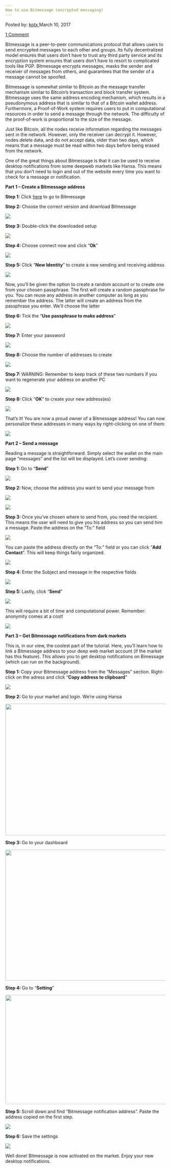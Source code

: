 ```yaml
---
How to use Bitmessage (encrypted messaging)
---
```

<article class="post-listing post-18531 post type-post status-publish format-standard has-post-thumbnail hentry category-deepdot-news tag-bitmessage tag-encrypted tag-messaging">
<div class="post-inner">
<span>Posted by: <a href="https://www.deepdotweb.com/author/kptx/" title="">kptx </a></span>
<span>March 10, 2017</span>

<span><a href="https://www.deepdotweb.com/2017/03/10/use-bitmessage-encrypted-messaging/#comments">1 Comment</a></span>
</p>
<div class="clear"></div>
<div class="entry">
<p>Bitmessage is a peer-to-peer communications protocol that allows users to send encrypted messages to each other and groups. Its fully decentralized model ensures that users don’t have to trust any third party service and its encryption system ensures that users don’t have to resort to complicated tools like PGP. Bitmessage encrypts messages, masks the sender and receiver of messages from others, and guarantees that the sender of a message cannot be spoofed.</p>
<p>Bitmessage is somewhat similar to Bitcoin as the message transfer mechanism similar to Bitcoin’s transaction and block transfer system. Bitmessage uses the same address encoding mechanism, which results in a pseudonymous address that is similar to that of a Bitcoin wallet address. Furthermore, a Proof-of-Work system requires users to put in computational resources in order to send a message through the network. The difficulty of the proof‐of‐work is proportional to the size of the message.</p>
<p>Just like Bitcoin, all the nodes receive information regarding the messages sent in the network. However, only the receiver can decrypt it. However, nodes delete data, and do not accept data, older than two days, which means that a message must be read within two days before being erased from the network.</p>
<p>One of the great things about Bitmessage is that it can be used to receive desktop notifications from some deepweb markets like Hansa. This means that you don’t need to login and out of the website every time you want to check for a message or notification.</p>
<p><strong>Part 1 &#8211; Create a Bitmessage address</strong></p>
<p><strong>Step 1:</strong> Click <a href="https://bitmessage.org/">here</a> to go to Bitmessage</p>
<p><strong>Step 2:</strong> Choose the correct version and download Bitmessage</p>
<p><img class="wp-image-18541 aligncenter" src="https://www.deepdotweb.com/wp-content/uploads/2017/03/word-image-11.png" srcset="https://www.deepdotweb.com/wp-content/uploads/2017/03/word-image-11.png 1156w, https://www.deepdotweb.com/wp-content/uploads/2017/03/word-image-11-300x130.png 300w, https://www.deepdotweb.com/wp-content/uploads/2017/03/word-image-11-1024x444.png 1024w" sizes="(max-width: 1156px) 100vw, 1156px" /></p>
<p><strong>Step 3: </strong>Double-click the downloaded setup</p>
<p><img class="wp-image-18542 aligncenter" src="https://www.deepdotweb.com/wp-content/uploads/2017/03/word-image-12.png" srcset="https://www.deepdotweb.com/wp-content/uploads/2017/03/word-image-12.png 992w, https://www.deepdotweb.com/wp-content/uploads/2017/03/word-image-12-300x139.png 300w, https://www.deepdotweb.com/wp-content/uploads/2017/03/word-image-12-272x125.png 272w" sizes="(max-width: 992px) 100vw, 992px" /></p>
<p><strong>Step 4: </strong>Choose connect now and click “<strong>Ok</strong>”</p>
<p><img class="wp-image-18543 aligncenter" src="https://www.deepdotweb.com/wp-content/uploads/2017/03/word-image-13.png" srcset="https://www.deepdotweb.com/wp-content/uploads/2017/03/word-image-13.png 327w, https://www.deepdotweb.com/wp-content/uploads/2017/03/word-image-13-300x176.png 300w" sizes="(max-width: 327px) 100vw, 327px" /></p>
<p><strong>Step 5: </strong>Click “<strong>New Identity</strong>” to create a new sending and receiving address</p>
<p><img class="wp-image-18544 aligncenter" src="https://www.deepdotweb.com/wp-content/uploads/2017/03/word-image-14.png" srcset="https://www.deepdotweb.com/wp-content/uploads/2017/03/word-image-14.png 925w, https://www.deepdotweb.com/wp-content/uploads/2017/03/word-image-14-300x149.png 300w" sizes="(max-width: 925px) 100vw, 925px" /></p>
<p>Now, you’ll be given the option to create a random account or to create one from your chosen passphrase. The first will create a random passphrase for you. You can reuse any address in another computer as long as you remember the address. The latter will create an address from the passphrase you enter. We’ll choose the latter</p>
<p><strong>Step 6: </strong>Tick the “<strong>Use passphrase to make address</strong>”</p>
<p><img class="wp-image-18545 aligncenter" src="https://www.deepdotweb.com/wp-content/uploads/2017/03/word-image-15.png" srcset="https://www.deepdotweb.com/wp-content/uploads/2017/03/word-image-15.png 516w, https://www.deepdotweb.com/wp-content/uploads/2017/03/word-image-15-278x300.png 278w" sizes="(max-width: 516px) 100vw, 516px" /></p>
<p><strong>Step 7:</strong> Enter your password</p>
<p><img class="wp-image-18546 aligncenter" src="https://www.deepdotweb.com/wp-content/uploads/2017/03/word-image-16.png" srcset="https://www.deepdotweb.com/wp-content/uploads/2017/03/word-image-16.png 404w, https://www.deepdotweb.com/wp-content/uploads/2017/03/word-image-16-300x140.png 300w" sizes="(max-width: 404px) 100vw, 404px" /></p>
<p><strong>Step 8: </strong>Choose the number of addresses to create</p>
<p><img class="wp-image-18547 aligncenter" src="https://www.deepdotweb.com/wp-content/uploads/2017/03/word-image-17.png" srcset="https://www.deepdotweb.com/wp-content/uploads/2017/03/word-image-17.png 404w, https://www.deepdotweb.com/wp-content/uploads/2017/03/word-image-17-300x140.png 300w" sizes="(max-width: 404px) 100vw, 404px" /></p>
<p><strong>Step 7: </strong>WARNING: Remember to keep track of these two numbers if you want to regenerate your address on another PC</p>
<p><img class="wp-image-18548 aligncenter" src="https://www.deepdotweb.com/wp-content/uploads/2017/03/word-image-18.png" srcset="https://www.deepdotweb.com/wp-content/uploads/2017/03/word-image-18.png 404w, https://www.deepdotweb.com/wp-content/uploads/2017/03/word-image-18-300x140.png 300w" sizes="(max-width: 404px) 100vw, 404px" /></p>
<p><strong>Step 8: </strong>Click “<strong>OK</strong>” to create your new address(es)</p>
<p><img class="wp-image-18549 aligncenter" src="https://www.deepdotweb.com/wp-content/uploads/2017/03/word-image-19.png" srcset="https://www.deepdotweb.com/wp-content/uploads/2017/03/word-image-19.png 506w, https://www.deepdotweb.com/wp-content/uploads/2017/03/word-image-19-300x178.png 300w" sizes="(max-width: 506px) 100vw, 506px" /></p>
<p>That’s it! You are now a proud owner of a Bitmessage address! You can now personalize these addresses in many ways by right-clicking on one of them:</p>
<p><img class="wp-image-18550 aligncenter" src="https://www.deepdotweb.com/wp-content/uploads/2017/03/word-image-20.png" srcset="https://www.deepdotweb.com/wp-content/uploads/2017/03/word-image-20.png 913w, https://www.deepdotweb.com/wp-content/uploads/2017/03/word-image-20-300x147.png 300w" sizes="(max-width: 913px) 100vw, 913px" /></p>
<p><strong>Part 2 &#8211; Send a message</strong></p>
<p>Reading a message is straightforward. Simply select the wallet on the main page “messages” and the list will be displayed. Let’s cover sending:</p>
<p><strong>Step 1: </strong>Go to “<strong>Send</strong>”</p>
<p><img class="wp-image-18551 aligncenter" src="https://www.deepdotweb.com/wp-content/uploads/2017/03/word-image-21.png" srcset="https://www.deepdotweb.com/wp-content/uploads/2017/03/word-image-21.png 940w, https://www.deepdotweb.com/wp-content/uploads/2017/03/word-image-21-300x146.png 300w" sizes="(max-width: 940px) 100vw, 940px" /></p>
<p><strong>Step 2: </strong>Now, choose the address you want to send your message from</p>
<p><img class="wp-image-18552 aligncenter" src="https://www.deepdotweb.com/wp-content/uploads/2017/03/word-image-22.png" srcset="https://www.deepdotweb.com/wp-content/uploads/2017/03/word-image-22.png 927w, https://www.deepdotweb.com/wp-content/uploads/2017/03/word-image-22-300x150.png 300w, https://www.deepdotweb.com/wp-content/uploads/2017/03/word-image-22-660x330.png 660w" sizes="(max-width: 927px) 100vw, 927px" /></p>
<p><img class="wp-image-18553 aligncenter" src="https://www.deepdotweb.com/wp-content/uploads/2017/03/word-image-23.png" srcset="https://www.deepdotweb.com/wp-content/uploads/2017/03/word-image-23.png 927w, https://www.deepdotweb.com/wp-content/uploads/2017/03/word-image-23-300x148.png 300w" sizes="(max-width: 927px) 100vw, 927px" /></p>
<p><strong>Step 3: </strong>Once you’ve chosen where to send from, you need the recipient. This means the user will need to give you his address so you can send him a message. Paste the address on the “To:” field</p>
<p><img class="wp-image-18554 aligncenter" src="https://www.deepdotweb.com/wp-content/uploads/2017/03/word-image-24.png" srcset="https://www.deepdotweb.com/wp-content/uploads/2017/03/word-image-24.png 930w, https://www.deepdotweb.com/wp-content/uploads/2017/03/word-image-24-300x147.png 300w" sizes="(max-width: 930px) 100vw, 930px" /></p>
<p>You can paste the address directly on the “To:” field or you can click “<strong>Add Contact</strong>”. This will keep things fairly organized.</p>
<p><img class="wp-image-18555 aligncenter" src="https://www.deepdotweb.com/wp-content/uploads/2017/03/word-image-25.png" srcset="https://www.deepdotweb.com/wp-content/uploads/2017/03/word-image-25.png 936w, https://www.deepdotweb.com/wp-content/uploads/2017/03/word-image-25-300x150.png 300w, https://www.deepdotweb.com/wp-content/uploads/2017/03/word-image-25-660x330.png 660w" sizes="(max-width: 936px) 100vw, 936px" /></p>
<p><strong>Step 4: </strong>Enter the Subject and message in the respective fields</p>
<p><img class="wp-image-18556 aligncenter" src="https://www.deepdotweb.com/wp-content/uploads/2017/03/word-image-26.png" srcset="https://www.deepdotweb.com/wp-content/uploads/2017/03/word-image-26.png 938w, https://www.deepdotweb.com/wp-content/uploads/2017/03/word-image-26-300x147.png 300w" sizes="(max-width: 938px) 100vw, 938px" /></p>
<p><strong>Step 5: </strong>Lastly, click “<strong>Send</strong>”</p>
<p><img class="wp-image-18557 aligncenter" src="https://www.deepdotweb.com/wp-content/uploads/2017/03/word-image-27.png" srcset="https://www.deepdotweb.com/wp-content/uploads/2017/03/word-image-27.png 923w, https://www.deepdotweb.com/wp-content/uploads/2017/03/word-image-27-300x151.png 300w" sizes="(max-width: 923px) 100vw, 923px" /></p>
<p>This will require a bit of time and computational power. Remember: anonymity comes at a cost!</p>
<p><img class="wp-image-18558" src="https://www.deepdotweb.com/wp-content/uploads/2017/03/word-image-28.png" srcset="https://www.deepdotweb.com/wp-content/uploads/2017/03/word-image-28.png 381w, https://www.deepdotweb.com/wp-content/uploads/2017/03/word-image-28-300x18.png 300w" sizes="(max-width: 381px) 100vw, 381px" /></p>
<p><strong>Part 3 &#8211; Get Bitmessage notifications from dark markets</strong></p>
<p>This is, in our view, the coolest part of the tutorial. Here, you’ll learn how to link a Bitmessage address to your deep web market account (if the market has this feature). This allows you to get desktop notifications on Bimessage (which can run on the background).</p>
<p><strong>Step 1: </strong>Copy your Bitmessage address from the “Messages” section. Right-click on the adress and click “<strong>Copy address to clipboard</strong>”</p>
<p><img class="wp-image-18559 aligncenter" src="https://www.deepdotweb.com/wp-content/uploads/2017/03/word-image-29.png" srcset="https://www.deepdotweb.com/wp-content/uploads/2017/03/word-image-29.png 938w, https://www.deepdotweb.com/wp-content/uploads/2017/03/word-image-29-300x148.png 300w" sizes="(max-width: 938px) 100vw, 938px" /></p>
<p><strong>Step 2: </strong>Go to your market and login. We’re using Hansa</p>
<p><img class="wp-image-18560 aligncenter" src="https://www.deepdotweb.com/wp-content/uploads/2017/03/word-image-30.png" width="975" height="413" srcset="https://www.deepdotweb.com/wp-content/uploads/2017/03/word-image-30.png 1188w, https://www.deepdotweb.com/wp-content/uploads/2017/03/word-image-30-300x127.png 300w, https://www.deepdotweb.com/wp-content/uploads/2017/03/word-image-30-1024x434.png 1024w" sizes="(max-width: 975px) 100vw, 975px" /></p>
<p><strong>Step 3: </strong>Go to your dashboard</p>
<p><img class="wp-image-18561 aligncenter" src="https://www.deepdotweb.com/wp-content/uploads/2017/03/word-image-31.png" width="971" height="411" srcset="https://www.deepdotweb.com/wp-content/uploads/2017/03/word-image-31.png 1188w, https://www.deepdotweb.com/wp-content/uploads/2017/03/word-image-31-300x127.png 300w, https://www.deepdotweb.com/wp-content/uploads/2017/03/word-image-31-1024x434.png 1024w" sizes="(max-width: 971px) 100vw, 971px" /></p>
<p><strong>Step 4: </strong>Go to “<strong>Setting</strong>”</p>
<p><img class="wp-image-18562 aligncenter" src="https://www.deepdotweb.com/wp-content/uploads/2017/03/word-image-32.png" width="885" height="343" srcset="https://www.deepdotweb.com/wp-content/uploads/2017/03/word-image-32.png 1169w, https://www.deepdotweb.com/wp-content/uploads/2017/03/word-image-32-300x116.png 300w, https://www.deepdotweb.com/wp-content/uploads/2017/03/word-image-32-1024x397.png 1024w" sizes="(max-width: 885px) 100vw, 885px" /></p>
<p><strong>Step 5: </strong>Scroll down and find “Bitmessage notification address”. Paste the address copied on the first step.</p>
<p><img class="wp-image-18563 aligncenter" src="https://www.deepdotweb.com/wp-content/uploads/2017/03/word-image-33.png" srcset="https://www.deepdotweb.com/wp-content/uploads/2017/03/word-image-33.png 956w, https://www.deepdotweb.com/wp-content/uploads/2017/03/word-image-33-300x59.png 300w" sizes="(max-width: 956px) 100vw, 956px" /></p>
<p><strong>Step 6: </strong>Save the settings</p>
<p><img class="wp-image-18564 aligncenter" src="https://www.deepdotweb.com/wp-content/uploads/2017/03/word-image-34.png" srcset="https://www.deepdotweb.com/wp-content/uploads/2017/03/word-image-34.png 1003w, https://www.deepdotweb.com/wp-content/uploads/2017/03/word-image-34-300x120.png 300w" sizes="(max-width: 1003px) 100vw, 1003px" /></p>
<p>Well done! Bitmessage is now activated on the market. Enjoy your new desktop notifications.</p>
</div>
<span style="display:none"><a href="https://www.deepdotweb.com/tag/bitmessage/" rel="tag">bitmessage</a> <a href="https://www.deepdotweb.com/tag/encrypted/" rel="tag">encrypted</a> <a href="https://www.deepdotweb.com/tag/messaging/" rel="tag">messaging</a></span> <span style="display:none" class="updated">2017-03-10</span>
<div style="display:none" class="vcard author" itemprop="author" itemscope itemtype="http://schema.org/Person"><strong class="fn" itemprop="name"><a href="https://www.deepdotweb.com/author/kptx/" title="Posts by kptx" rel="author">kptx</a></strong></div>
</div>
</article>

